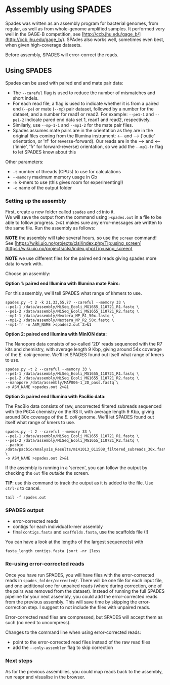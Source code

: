 Assembly using SPADES
=====================

Spades was written as an assembly program for bacterial genomes, from regular, as well as from whole-genome amplified samples. It performed very well in the GAGE-B competition, see [http://ccb.jhu.edu/gage_b/](http://ccb.jhu.edu/gage_b/). SPAdes also works well, sometimes even best, when given high-coverage datasets.

Before assembly, SPADES will error-correct the reads.

## Using SPADES

Spades can be used with paired end and mate pair data:

* The `--careful` flag is used to reduce the number of mismatches and short indels. 
* For each read file, a flag is used to indicate whether it is from a paired end (`--pe`) or mate (`--mp`) pair dataset, followed by a number for the dataset, and a number for read1 or read2. For example: `--pe1-1` and `--pe1-2` indicate pared end data set 1, read1 and read2, respectively.
* Similarly, use `--mp-1-1` and `--mp1-2` for the mate pair files. 
* Spades assumes mate pairs are in the orientation as they are in the original files coming from the Illumina instrument: <-- and --> ('outie' orientation, or 'rf' for reverse-forward). Our reads are in the --> and <-- ('innie', 'fr' for forward-reverse) orientation, so we add the `--mp1-fr` flag to let SPADES know about this
  
Other parameters:

* `-t` number of threads (CPUs) to use for calculations
* `--memory` maximum memory usage in Gb
* `-k` k-mers to use (this gives room for experimenting!)
* `-o` name of the output folder


### Setting up the assembly

First, create a new folder called `spades` and `cd` into it.  
We will save the output from the command using `>spades.out` in a file to be able to follow progress. `2>&1` makes sure any error-messages are written to the same file.
Run the assembly as follows:

**NOTE** the assembly will take several hours, so use the `screen` command! See [https://wiki.uio.no/projects/clsi/index.php/Tip:using_screen](https://wiki.uio.no/projects/clsi/index.php/Tip:using_screen)

**NOTE** we use different files for the paired end reads giving spades more data to work with.

Choose an assembly:

**Option 1: paired end Illumina with Illumina mate Pairs:**

For this assembly, we'll tell SPADES what range of khmers to use.

```
spades.py -t 2 -k 21,33,55,77 --careful --memory 33 \
--pe1-1 /data/assembly/MiSeq_Ecoli_MG1655_110721_R1.fastq \
--pe1-2 /data/assembly/MiSeq_Ecoli_MG1655_110721_R2.fastq \
--mp1-1 /data/assembly/Nextera_MP_R1_50x.fastq \
--mp1-2 /data/assembly/Nextera_MP_R2_50x.fastq \
--mp1-fr -o ASM_NAME >spades2.out 2>&1
```

**Option 2: paired end Illumina with MinION data:**

The Nanopore data consists of so-called '2D' reads sequenced with the R7 kits and chemistry, with average length 9 Kbp, giving around 54x coverage of the *E. coli* genome. We'll let SPADES found out itself what range of kmers to use.

```
spades.py -t 2 --careful --memory 33 \
--pe1-1 /data/assembly/MiSeq_Ecoli_MG1655_110721_R1.fastq \
--pe1-2 /data/assembly/MiSeq_Ecoli_MG1655_110721_R2.fastq \
--nanopore /data/assembly/MAP006-1_2D_pass.fastq \
-o ASM_NAME >spades.out 2>&1
```

**Option 3: paired end Illumina with PacBio data:**

The PacBio data consists of raw, uncorrected filtered subreads sequenced with the P6C4 chemistry on the RS II, with average length 9 Kbp, giving around 30x coverage of the *E. coli* genome. We'll let SPADES found out itself what range of kmers to use.

```
spades.py -t 2 --careful --memory 33 \
--pe1-1 /data/assembly/MiSeq_Ecoli_MG1655_110721_R1.fastq \
--pe1-2 /data/assembly/MiSeq_Ecoli_MG1655_110721_R2.fastq \
--pacbio /data/pacbio/Analysis_Results/m141013_011508_filtered_subreads_30x.fastq \
-o ASM_NAME >spades.out 2>&1
```

If the assembly is running in a 'screen', you can follow the output by checking the `out` file *outside* the screen.

**TIP**: use this command to track the output as it is added to the file. Use `ctrl-c` to cancel.

```
tail -f spades.out
```

### SPADES output
* error-corrected reads
* contigs for each individual k-mer assembly
* final `contigs.fasta` and `scaffolds.fasta`, use the scaffolds file (!)

You can have a look at the lengths of the largest sequence(s) with

```
fasta_length contigs.fasta |sort -nr |less
```

### Re-using error-corrected reads

Once you have run SPADES, you will have files with the error-corrected reads in `spades_folder/corrected/`. There will be one file for each input file, and one additional one for unpaired reads (where during correction, one of the pairs was removed from the dataset). Instead of running the full SPADES pipeline for your next assembly, you could add the error-corrected reads from the previous assembly. This will save time by skipping the error-correction step. I suggest to not include the files with unpaired reads.

Error-corrected read files are compressed, but SPADES will accept them as such (no need to uncompress).

Changes to the command line when using error-corrected reads:

* point to the error-corrected read files instead of the raw read files
* add the `--only-assembler` flag to skip correction

### Next steps
As for the previous assemblies, you could map reads back to the assembly, run reapr and visualise in the browser.
